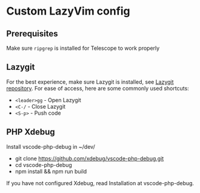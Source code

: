 # Custom LazyVim config

## Prerequisites
Make sure `ripgrep` is installed for Telescope to work properly

## Lazygit
For the best experience, make sure Lazygit is installed, see [Lazygit repository](https://github.com/jesseduffield/lazygit). For ease of access, here are some commonly used shortcuts:
- `<leader>gg` - Open Lazygit
- `<C-/` - Close Lazygit
- `<S-p>` - Push code

## PHP Xdebug
Install vscode-php-debug in ~/dev/

- git clone https://github.com/xdebug/vscode-php-debug.git
- cd vscode-php-debug
- npm install && npm run build

If you have not configured Xdebug, read Installation at vscode-php-debug.
